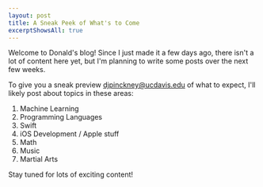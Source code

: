 ```yaml
---
layout: post
title: A Sneak Peek of What's to Come
excerptShowsAll: true
---
```


Welcome to Donald's blog! Since I just made it a few days ago, there isn't a lot of content here yet, but I'm planning to write some posts over the next few weeks.

To give you a sneak preview djpinckney@ucdavis.edu of what to expect, I'll likely post about topics in these areas:

1. Machine Learning
2. Programming Languages
3. Swift
4. iOS Development / Apple stuff
5. Math
6. Music
7. Martial Arts

Stay tuned for lots of exciting content!
